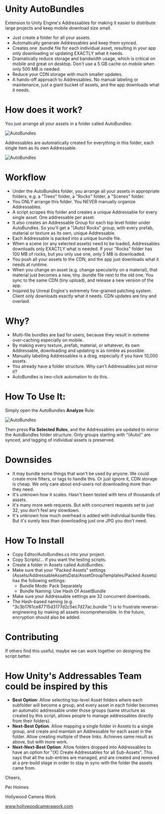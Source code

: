 # Unity AutoBundles
Extension to Unity Engine's Addressables for making it easier to distribute large projects and keep mobile download size small.

* Just create a folder for all your assets.
* Automatically generate Addressables and keep them synced.
* Creates one .bundle file for each individual asset, resulting in your app only downloading or updating EXACTLY what it needs.
* Dramatically reduce storage and bandwidth usage, which is critical on mobile and great on desktop. Don't use a 5 GB cache on mobile when only 500 MB is needed.
* Reduce your CDN storage with much smaller updates.
* A hands-off approach to Addressables. No manual labeling or maintenance, just a giant bucket of assets, and the app downloads what it needs.

# How does it work?

You just arrange all your assets in a folder called AutoBundles:

![AutoBundles](https://github.com/perholmes/UnityAutoBundles/raw/master/Images/folders.png)

Addressables are automatically created for everything in this folder, each single item as its own Addressable.

![AutoBundles](https://github.com/perholmes/UnityAutoBundles/raw/master/Images/mapping.png)

# Workflow

* Under the AutoBundles folder, you arrange all your assets in appropriate folders, e.g. a "Trees" folder, a "Rocks" folder, a "Scenes" folder.
* You ONLY arrange this folder. You NEVER manually organize Addressables.
* A script scrapes this folder and creates a unique Addressable for every single asset. One addressable per asset.
* It also creates an Addressable Group for each top level folder under AutoBundles. So you'll get a "(Auto) Rocks" group, with every prefab, material or texture as its own, unique Addressable.
* Each Addressable is packed into a unique bundle file.
* When a scene (or any selected assets) need to be loaded, Addressables downloads only EXACTLY what is needed. If your "Rocks" folder has 100 MB of rocks, but you only use one, only 5 MB is downloaded.
* You push all your assets to the CDN, and the app just downloads what it needs at runtime.
* When you change an asset (e.g. change specularity on a material), that material just becomes a new, tiny .bundle file next to the old one. You sync to the same CDN (tiny upload), and release a new version of the app.
* Inspired by Unreal Engine's extremely fine-grained patching system. Client only downloads exactly what it needs. CDN updates are tiny and overlaid.

# Why?

* Multi-file bundles are bad for users, because they result in extreme over-caching especially on mobile.
* By making every texture, prefab, material, or whatever, its own Addressable, downloading and updating is as nimble as possible.
* Manually labelling Addressables is a drag, especially if you have 10,000 assets.
* You already have a folder structure. Why can't Addressables just mirror it?
* AutoBundles is two-click automation to do this.

# How To Use It:

Simply open the AutoBundles **Analyze** Rule:
 
![AutoBundles](https://github.com/perholmes/UnityAutoBundles/raw/master/Images/analyze.png)
 
Then press **Fix Selected Rules**, and the Addressables are updated to mirror the AutoBundles folder structure. Only groups starting with "(Auto)" are synced, and tagging of individual assets is preserved.

# Downsides

* It may bundle some things that won't be used by anyone. We could create more filters, or tags to handle this. Or just ignore it, CDN storage is cheap. We only care about end-users not downloading more than they need.
* It's unknown how it scales. Hasn't been tested with tens of thousands of assets.
* It's many more web requests. But with concurrent requests set to just 32, you don't feel any slowdown.
* It's unknown how much overhead is added with individual bundle files. But it's surely less than downloading just one JPG you don't need.

# How To Install

* Copy Editor/AutoBundles.cs into your project.
* Copy Scripts/… if you want the testing scripts.
* Create a folder in Assets called AutoBundles.
* Make sure that your "Packed Assets" settings (Assets/AddressableAssetsData/AssetGroupTemplates/Packed Assets) has the following settings:
  * Bundle Mode: Pack Separately
  * Bundle Naming: Use Hash Of AssetBundle
* Make sure your Addressable settings are 32 concurrent downloads.
* The Hash-based naming (e.g. "3c3b1761ce87715d3177d2c5ec7d27ac.bundle ") is to frustrate reverse-engineering by making all assets incomprehensible. In the future, encryption should also be added.

# Contributing

If others find this useful, maybe we can work together on designing the script better.

# How Unity's Addressables Team could be inspired by this

* **Best Option**: Allow selecting top-level Asset folders where each subfolder will become a group, and every asset in each folder becomes an automatic addressable under those groups (same structure as created by this script, allows people to manage addressables directly from their folders).
* **Next-Best Option**: Allow mapping a single folder in Assets to a single group, and create and maintain an Addressable for each asset in the folder. Allow creating multiple of these links. Achieves same result as above, but with more work.
* **Next-Next-Best Option**: Allow folders dropped into Addressables to have an option for "(X) Create Addressables for all Sub-Assets". This says that all the sub-entries are managed, and are created and removed at a pre-build stage in order to stay in sync with the folder the assets came from.

Cheers,

Per Holmes

Hollywood Camera Work

www.hollywoodcamerawork.com



